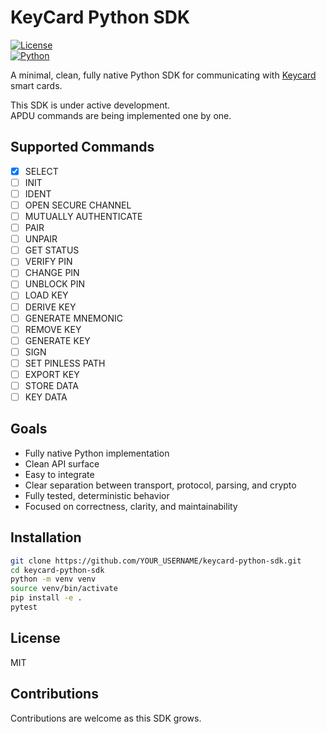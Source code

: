 # KeyCard Python SDK

[![License](https://img.shields.io/badge/license-MIT-blue.svg)](LICENSE)  
[![Python](https://img.shields.io/badge/python-3.13.3-blue.svg)](https://www.python.org/downloads/)

A minimal, clean, fully native Python SDK for communicating with [Keycard](https://keycard.tech) smart cards.

This SDK is under active development.  
APDU commands are being implemented one by one.

## Supported Commands

- [x] SELECT
- [ ] INIT
- [ ] IDENT
- [ ] OPEN SECURE CHANNEL
- [ ] MUTUALLY AUTHENTICATE
- [ ] PAIR
- [ ] UNPAIR
- [ ] GET STATUS
- [ ] VERIFY PIN
- [ ] CHANGE PIN
- [ ] UNBLOCK PIN
- [ ] LOAD KEY
- [ ] DERIVE KEY
- [ ] GENERATE MNEMONIC
- [ ] REMOVE KEY
- [ ] GENERATE KEY
- [ ] SIGN
- [ ] SET PINLESS PATH
- [ ] EXPORT KEY
- [ ] STORE DATA
- [ ] KEY DATA

## Goals

- Fully native Python implementation
- Clean API surface
- Easy to integrate
- Clear separation between transport, protocol, parsing, and crypto
- Fully tested, deterministic behavior
- Focused on correctness, clarity, and maintainability

## Installation

```bash
git clone https://github.com/YOUR_USERNAME/keycard-python-sdk.git
cd keycard-python-sdk
python -m venv venv
source venv/bin/activate
pip install -e .
pytest
```

## License

MIT

## Contributions

Contributions are welcome as this SDK grows.